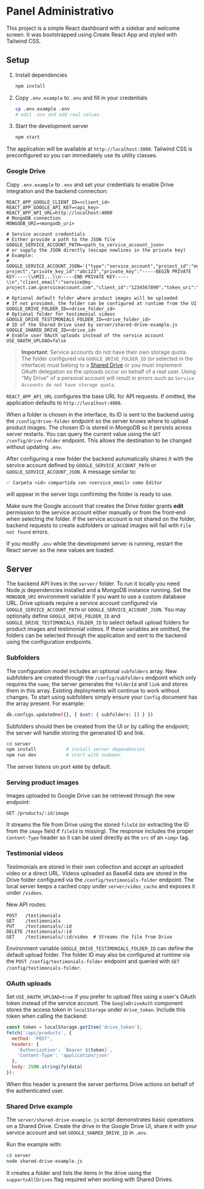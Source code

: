 # Panel Administrativo

This project is a simple React dashboard with a sidebar and welcome screen.
It was bootstrapped using Create React App and styled with Tailwind CSS.


## Setup

1. Install dependencies
   ```bash
   npm install
   ```
2. Copy `.env.example` to `.env` and fill in your credentials
   ```bash
   cp .env.example .env
   # edit .env and add real values
   ```
3. Start the development server
   ```bash
   npm start
   ```

The application will be available at `http://localhost:3000`.
Tailwind CSS is preconfigured so you can immediately use its utility classes.

### Google Drive

Copy `.env.example` to `.env` and set your credentials to enable Drive integration and the backend connection:

```
REACT_APP_GOOGLE_CLIENT_ID=<client_id>
REACT_APP_GOOGLE_API_KEY=<api_key>
REACT_APP_API_URL=http://localhost:4000
# MongoDB connection
MONGODB_URI=<mongodb_uri>

# Service account credentials
# Either provide a path to the JSON file
GOOGLE_SERVICE_ACCOUNT_PATH=<path_to_service_account_json>
# or supply the JSON directly (escape newlines in the private key)
# Example:
# GOOGLE_SERVICE_ACCOUNT_JSON='{"type":"service_account","project_id":"my-project","private_key_id":"abc123","private_key":"-----BEGIN PRIVATE KEY-----\\nMII...\\n-----END PRIVATE KEY-----\\n","client_email":"service@my-project.iam.gserviceaccount.com","client_id":"1234567890","token_uri":"https://oauth2.googleapis.com/token"}'

# Optional default folder where product images will be uploaded
# If not provided, the folder can be configured at runtime from the UI
GOOGLE_DRIVE_FOLDER_ID=<drive_folder_id>
# Optional folder for testimonial videos
GOOGLE_DRIVE_TESTIMONIALS_FOLDER_ID=<drive_folder_id>
# ID of the Shared Drive used by server/shared-drive-example.js
GOOGLE_SHARED_DRIVE_ID=<drive_id>
# Enable user OAuth uploads instead of the service account
USE_OAUTH_UPLOAD=false
```

> **Important**: Service accounts do not have their own storage quota. The
> folder configured via `GOOGLE_DRIVE_FOLDER_ID` (or selected in the interface)
> must belong to a [Shared Drive](https://developers.google.com/workspace/drive/api/guides/about-shareddrives)
> or you must implement OAuth delegation so the uploads occur on behalf of a real
> user. Using "My Drive" of a personal account will result in errors such as
> `Service Accounts do not have storage quota`.

`REACT_APP_API_URL` configures the base URL for API requests. If omitted, the
application defaults to `http://localhost:4000`.

When a folder is chosen in the interface, its ID is sent to the backend using
the `/config/drive-folder` endpoint so the server knows where to upload product
images. The chosen ID is stored in MongoDB so it persists across server restarts.
You can query the current value using the `GET /config/drive-folder` endpoint.
This allows the destination to be changed without updating `.env`.

After configuring a new folder the backend automatically shares it with the
service account defined by `GOOGLE_SERVICE_ACCOUNT_PATH` or
`GOOGLE_SERVICE_ACCOUNT_JSON`. A message similar to:

```
✅ Carpeta <id> compartida con <service_email> como Editor
```

will appear in the server logs confirming the folder is ready to use.

Make sure the Google account that creates the Drive folder grants **edit**
permission to the service account either manually or from the front‑end when
selecting the folder. If the service account is not shared on the folder,
backend requests to create subfolders or upload images will fail with `File not
found` errors.

If you modify `.env` while the development server is running, restart the React
server so the new values are loaded.

## Server

The backend API lives in the `server/` folder. To run it locally you need Node.js
dependencies installed and a MongoDB instance running. Set the `MONGODB_URI`
environment variable if you want to use a custom database URL. Drive uploads
require a service account configured via `GOOGLE_SERVICE_ACCOUNT_PATH` or
`GOOGLE_SERVICE_ACCOUNT_JSON`. You may optionally define
`GOOGLE_DRIVE_FOLDER_ID` and
`GOOGLE_DRIVE_TESTIMONIALS_FOLDER_ID` to select default upload folders for
product images and testimonial videos. If these variables are omitted, the
folders can be selected through the application and sent to the backend using
the configuration endpoints.

### Subfolders

The configuration model includes an optional `subfolders` array. New subfolders
are created through the `/config/subfolders` endpoint which only requires the
`name`; the server generates the `folderId` and `link` and stores them in this
array. Existing deployments will continue to work without changes. To start
using subfolders simply ensure your `Config` document has the array present. For
example:

```bash
db.configs.updateOne({}, { $set: { subfolders: [] } })
```
Subfolders should then be created from the UI or by calling the endpoint; the
server will handle storing the generated ID and link.

```bash
cd server
npm install           # install server dependencies
npm run dev           # start with nodemon
```

The server listens on port `4000` by default.

### Serving product images

Images uploaded to Google Drive can be retrieved through the new endpoint:

```http
GET /products/:id/image
```

It streams the file from Drive using the stored `fileId` (or extracting the ID
from the `image` field if `fileId` is missing). The response includes the proper
`Content-Type` header so it can be used directly as the `src` of an `<img>` tag.

### Testimonial videos

Testimonials are stored in their own collection and accept an uploaded video or
a direct URL. Videos uploaded as Base64 data are stored in the Drive folder
configured via the `/config/testimonials-folder` endpoint. The local server keeps
a cached copy under `server/video_cache` and exposes it under `/videos`.

New API routes:

```http
POST   /testimonials
GET    /testimonials
PUT    /testimonials/:id
DELETE /testimonials/:id
GET    /testimonials/:id/video  # Streams the file from Drive
```

Environment variable `GOOGLE_DRIVE_TESTIMONIALS_FOLDER_ID` can define the
default upload folder. The folder ID may also be configured at runtime via the
`POST /config/testimonials-folder` endpoint and queried with
`GET /config/testimonials-folder`.

### OAuth uploads

Set `USE_OAUTH_UPLOAD=true` if you prefer to upload files using a user's OAuth
token instead of the service account. The `GoogleDriveAuth` component stores the
access token in `localStorage` under `drive_token`. Include this token when
calling the backend:

```js
const token = localStorage.getItem('drive_token');
fetch('/api/products', {
  method: 'POST',
  headers: {
    'Authorization': `Bearer ${token}`,
    'Content-Type': 'application/json'
  },
  body: JSON.stringify(data)
});
```

When this header is present the server performs Drive actions on behalf of the
authenticated user.

### Shared Drive example

The `server/shared-drive-example.js` script demonstrates basic operations on a
Shared Drive. Create the drive in the Google Drive UI, share it with your
service account and set `GOOGLE_SHARED_DRIVE_ID` in `.env`.

Run the example with:

```bash
cd server
node shared-drive-example.js
```

It creates a folder and lists the items in the drive using the
`supportsAllDrives` flag required when working with Shared Drives.

